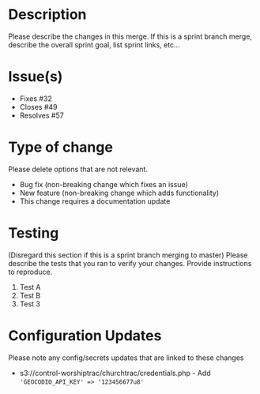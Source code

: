 # Description
Please describe the changes in this merge. If this is a sprint branch merge, describe the overall sprint goal, list sprint links, etc...

# Issue(s)

* Fixes #32
* Closes #49
* Resolves #57

# Type of change

Please delete options that are not relevant.

- Bug fix (non-breaking change which fixes an issue)
- New feature (non-breaking change which adds functionality)
- This change requires a documentation update

# Testing
(Disregard this section if this is a sprint branch merging to master)
Please describe the tests that you ran to verify your changes. Provide instructions to reproduce. 

1. Test A
2. Test B
3. Test 3

# Configuration Updates
Please note any config/secrets updates that are linked to these changes
- s3://control-worshiptrac/churchtrac/credentials.php - Add `'GEOCODIO_API_KEY' => '123456677u8'`
